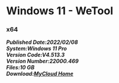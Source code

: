 # Windows 11 - WeTool
### x64   
***Published Date:2022/02/08   
System:Windows 11 Pro   
Version Code:V4.513.3   
Version Number:22000.469   
Files:10 GB   
Download:[MyCloud Home](https://home.mycloud.com/action/share/edc25853-df35-48b9-9462-6a59c8527a75)***
